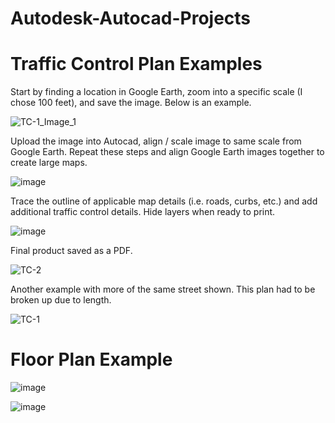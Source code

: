 # Autodesk-Autocad-Projects

# Traffic Control Plan Examples

Start by finding a location in Google Earth, zoom into a specific scale (I chose 100 feet), and save the image. Below is an example.

![TC-1_Image_1](https://github.com/NollieAnalysis/Autodesk-Autocad-Projects/assets/163913188/6c548e42-01f7-48ad-aca0-24b978fba567)

Upload the image into Autocad, align / scale image to same scale from Google Earth. Repeat these steps and align Google Earth images together to create large maps.

![image](https://github.com/NollieAnalysis/Autodesk-Autocad-Projects/assets/163913188/bcc79239-11ec-4a5b-9726-688a8b2622b2)

Trace the outline of applicable map details (i.e. roads, curbs, etc.) and add additional traffic control details. Hide layers when ready to print.

![image](https://github.com/NollieAnalysis/Autodesk-Autocad-Projects/assets/163913188/3636eb80-c78c-4933-b1c0-083211927c6d)

Final product saved as a PDF.

![TC-2](https://github.com/NollieAnalysis/Autodesk-Autocad-Projects/assets/163913188/68e20459-8715-483b-bcb7-6a9f0a82e31b)

Another example with more of the same street shown. This plan had to be broken up due to length.

![TC-1](https://github.com/NollieAnalysis/Autodesk-Autocad-Projects/assets/163913188/ec0d7d1b-b51e-45e6-b110-bf2bcdb1b5b9)

# Floor Plan Example

![image](https://github.com/NollieAnalysis/Autodesk-Autocad-Projects/assets/163913188/173c9cd4-60d5-453f-b9c9-d9aea836afb7)

![image](https://github.com/NollieAnalysis/Autodesk-Autocad-Projects/assets/163913188/cce0d2ba-a402-4fe4-8616-922082328af6)
